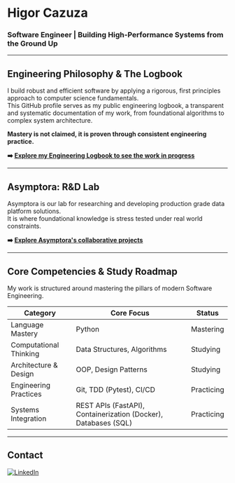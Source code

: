 # Higor Cazuza

### Software Engineer | Building High-Performance Systems from the Ground Up

---

## Engineering Philosophy & The Logbook

I build robust and efficient software by applying a rigorous, first principles approach to computer science fundamentals.  
This GitHub profile serves as my public engineering logbook, a transparent and systematic documentation of my work, from foundational algorithms to complex system architecture.

**Mastery is not claimed, it is proven through consistent engineering practice.**

**➡️ [Explore my Engineering Logbook to see the work in progress](https://github.com/higorcazuza81/dev-journal)**

---

## Asymptora: R&D Lab

Asymptora is our lab for researching and developing production grade data platform solutions.  
It is where foundational knowledge is stress tested under real world constraints.

**➡️ [Explore Asymptora's collaborative projects](https://github.com/Asymptora)**

---

## Core Competencies & Study Roadmap

My work is structured around mastering the pillars of modern Software Engineering.

| Category                | Core Focus                                                          | Status      |
|-------------------------|---------------------------------------------------------------------|-------------|
| Language Mastery        | Python                                                              | Mastering   |
| Computational Thinking  | Data Structures, Algorithms                                         | Studying    |
| Architecture & Design   | OOP, Design Patterns                                                | Studying    |
| Engineering Practices   | Git, TDD (Pytest), CI/CD                                            | Practicing  |
| Systems Integration     | REST APIs (FastAPI), Containerization (Docker), Databases (SQL)     | Practicing  |

---

## Contact
  
[![LinkedIn](https://img.shields.io/badge/LinkedIn-0077B5?style=for-the-badge&logo=linkedin&logoColor=white)](https://www.linkedin.com/in/higorcazuza/)


